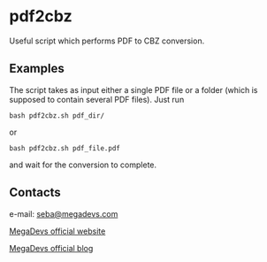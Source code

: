pdf2cbz
=======

Useful script which performs PDF to CBZ conversion.

Examples
--------

The script takes as input either a single PDF file or a folder (which is supposed to contain several PDF files). Just run

    bash pdf2cbz.sh pdf_dir/
    
or

    bash pdf2cbz.sh pdf_file.pdf
    
and wait for the conversion to complete.

Contacts
--------

e-mail: seba@megadevs.com

[MegaDevs official website](http://megadevs.com/)

[MegaDevs official blog](http://megazine.megadevs.com)